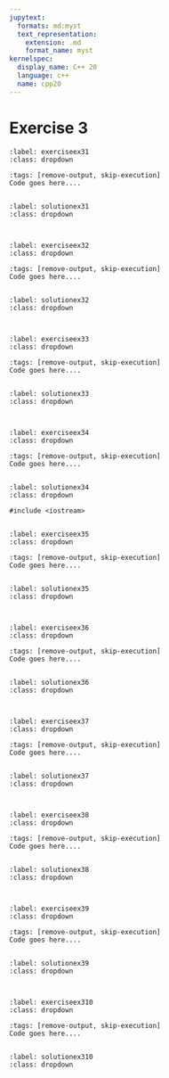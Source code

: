 ```yaml
---
jupytext:
  formats: md:myst
  text_representation:
    extension: .md
    format_name: myst
kernelspec:
  display_name: C++ 20
  language: c++
  name: cpp20
---
```


# Exercise 3

````{exercise-start} 
:label: exerciseex31
:class: dropdown
````

```{code-cell} c++
:tags: [remove-output, skip-execution]
Code goes here....
```
````{exercise-end}
````

````{solution-start} exerciseex31
:label: solutionex31
:class: dropdown
````
```{code-block} c++

```
````{solution-end}
````

````{exercise-start} 
:label: exerciseex32
:class: dropdown
````

```{code-cell} c++
:tags: [remove-output, skip-execution]
Code goes here....
```
````{exercise-end}
````

````{solution-start} exerciseex32
:label: solutionex32
:class: dropdown
````
```{code-block} c++

```
````{solution-end}
````

````{exercise-start} 
:label: exerciseex33
:class: dropdown
````

```{code-cell} c++
:tags: [remove-output, skip-execution]
Code goes here....
```
````{exercise-end}
````

````{solution-start} exerciseex33
:label: solutionex33
:class: dropdown
````
```{code-block} c++

```
````{solution-end}
````


````{exercise-start} 
:label: exerciseex34
:class: dropdown
````

```{code-cell} c++
:tags: [remove-output, skip-execution]
Code goes here....
```
````{exercise-end}
````

````{solution-start} exerciseex34
:label: solutionex34
:class: dropdown
````
```{code-block} c++
#include <iostream>

```
````{solution-end}
````


````{exercise-start} 
:label: exerciseex35
:class: dropdown
````

```{code-cell} c++
:tags: [remove-output, skip-execution]
Code goes here....
```
````{exercise-end}
````

````{solution-start} exerciseex35
:label: solutionex35
:class: dropdown
````
```{code-block} c++

```
````{solution-end}
````


````{exercise-start} 
:label: exerciseex36
:class: dropdown
````

```{code-cell} c++
:tags: [remove-output, skip-execution]
Code goes here....
```
````{exercise-end}
````

````{solution-start} exerciseex36
:label: solutionex36
:class: dropdown
````
```{code-block} c++

```
````{solution-end}
````


````{exercise-start} 
:label: exerciseex37
:class: dropdown
````

```{code-cell} c++
:tags: [remove-output, skip-execution]
Code goes here....
```
````{exercise-end}
````

````{solution-start} exerciseex37
:label: solutionex37
:class: dropdown
````
```{code-block} c++

```
````{solution-end}
````

````{exercise-start} 
:label: exerciseex38
:class: dropdown
````

```{code-cell} c++
:tags: [remove-output, skip-execution]
Code goes here....
```
````{exercise-end}
````

````{solution-start} exerciseex38
:label: solutionex38
:class: dropdown
````
```{code-block} c++

```
````{solution-end}
````

````{exercise-start} 
:label: exerciseex39
:class: dropdown
````

```{code-cell} c++
:tags: [remove-output, skip-execution]
Code goes here....
```
````{exercise-end}
````

````{solution-start} exerciseex39
:label: solutionex39
:class: dropdown
````
```{code-block} c++

```
````{solution-end}
````

````{exercise-start} 
:label: exerciseex310
:class: dropdown
````

```{code-cell} c++
:tags: [remove-output, skip-execution]
Code goes here....
```
````{exercise-end}
````

````{solution-start} exerciseex310
:label: solutionex310
:class: dropdown
````
```{code-block} c++

```
````{solution-end}
````


